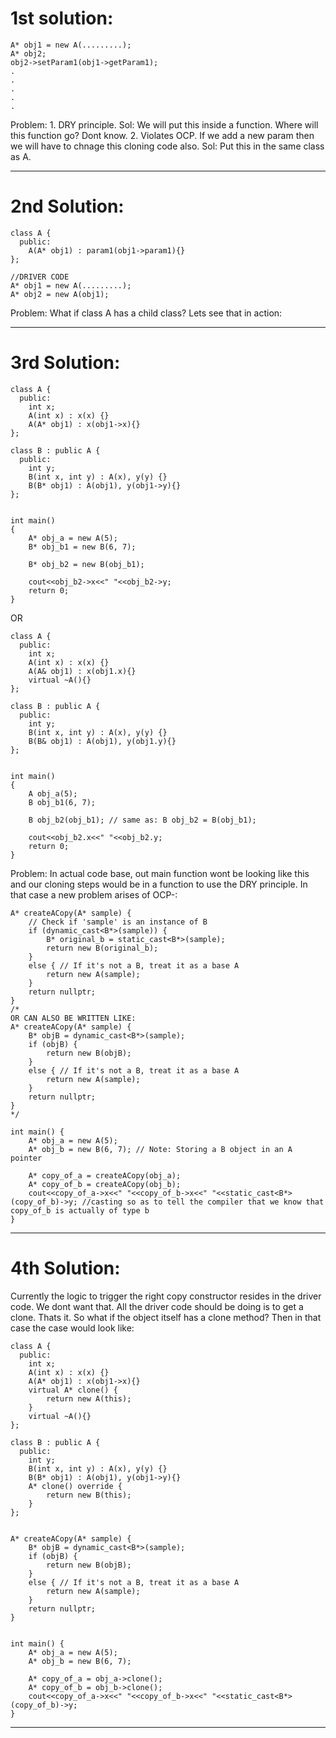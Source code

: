 # 1st solution:
```
A* obj1 = new A(.........);
A* obj2;
obj2->setParam1(obj1->getParam1);
.
.
.
.
.
```
Problem: 1. DRY principle. Sol: We will put this inside a function. Where will this function go? Dont know. 2. Violates OCP. If we add a new param then we will have to chnage this cloning code also. Sol: Put this in the same class as A.

----------------------------------------------------------------------
# 2nd Solution:
```
class A {
  public:
    A(A* obj1) : param1(obj1->param1){}
};

//DRIVER CODE
A* obj1 = new A(.........);
A* obj2 = new A(obj1);
```
Problem: What if class A has a child class? Lets see that in action:

----------------------------------------------------------------------
# 3rd Solution:
```
class A {
  public:
    int x;
    A(int x) : x(x) {}
    A(A* obj1) : x(obj1->x){}
};

class B : public A {
  public:
    int y;
    B(int x, int y) : A(x), y(y) {}
    B(B* obj1) : A(obj1), y(obj1->y){}
};


int main()
{
    A* obj_a = new A(5);
    B* obj_b1 = new B(6, 7);
    
    B* obj_b2 = new B(obj_b1);
    
    cout<<obj_b2->x<<" "<<obj_b2->y;
    return 0;
}
```
OR
```
class A {
  public:
    int x;
    A(int x) : x(x) {}
    A(A& obj1) : x(obj1.x){}
    virtual ~A(){}
};

class B : public A {
  public:
    int y;
    B(int x, int y) : A(x), y(y) {}
    B(B& obj1) : A(obj1), y(obj1.y){}
};


int main()
{
    A obj_a(5);
    B obj_b1(6, 7);
    
    B obj_b2(obj_b1); // same as: B obj_b2 = B(obj_b1);
    
    cout<<obj_b2.x<<" "<<obj_b2.y;
    return 0;
}
```
Problem: In actual code base, out main function wont be looking like this and our cloning steps would be in a function to use the DRY principle. In that case a new problem arises of OCP-:
```
A* createACopy(A* sample) {
    // Check if 'sample' is an instance of B
    if (dynamic_cast<B*>(sample)) {
        B* original_b = static_cast<B*>(sample);
        return new B(original_b);
    } 
    else { // If it's not a B, treat it as a base A
        return new A(sample);
    }
    return nullptr;
}
/*
OR CAN ALSO BE WRITTEN LIKE:
A* createACopy(A* sample) {
    B* objB = dynamic_cast<B*>(sample);
    if (objB) {
        return new B(objB);
    } 
    else { // If it's not a B, treat it as a base A
        return new A(sample);
    }
    return nullptr;
}
*/

int main() {
    A* obj_a = new A(5);
    A* obj_b = new B(6, 7); // Note: Storing a B object in an A pointer

    A* copy_of_a = createACopy(obj_a);
    A* copy_of_b = createACopy(obj_b);
    cout<<copy_of_a->x<<" "<<copy_of_b->x<<" "<<static_cast<B*>(copy_of_b)->y; //casting so as to tell the compiler that we know that copy_of_b is actually of type b
}
```
----------------------------------------------------------------------    
# 4th Solution:
Currently the logic to trigger the right copy constructor resides in the driver code. We dont want that. All the driver code should be doing is to get a clone. Thats it. So what if the object itself has a clone method? Then in that case the case would look like:
```
class A {
  public:
    int x;
    A(int x) : x(x) {}
    A(A* obj1) : x(obj1->x){}
    virtual A* clone() {
        return new A(this);
    }
    virtual ~A(){}
};

class B : public A {
  public:
    int y;
    B(int x, int y) : A(x), y(y) {}
    B(B* obj1) : A(obj1), y(obj1->y){}
    A* clone() override {
        return new B(this);
    }
};


A* createACopy(A* sample) {
    B* objB = dynamic_cast<B*>(sample);
    if (objB) {
        return new B(objB);
    } 
    else { // If it's not a B, treat it as a base A
        return new A(sample);
    }
    return nullptr;
}


int main() {
    A* obj_a = new A(5);
    A* obj_b = new B(6, 7); 

    A* copy_of_a = obj_a->clone();
    A* copy_of_b = obj_b->clone();
    cout<<copy_of_a->x<<" "<<copy_of_b->x<<" "<<static_cast<B*>(copy_of_b)->y;
}
```

----------------------------------------------------------------------    
